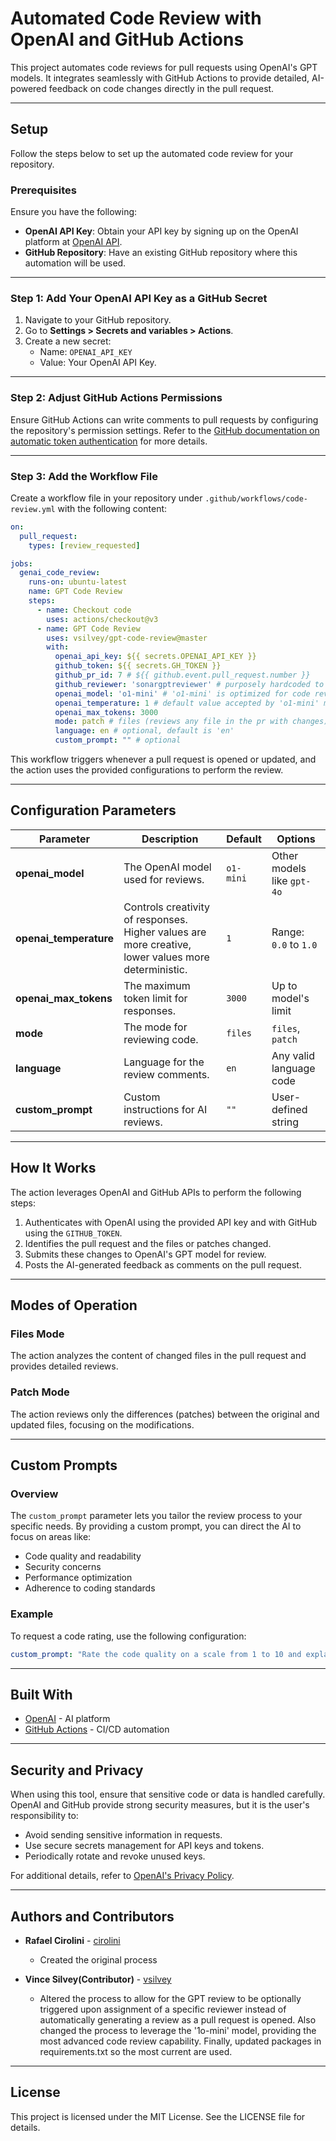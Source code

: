 
# Automated Code Review with OpenAI and GitHub Actions

This project automates code reviews for pull requests using OpenAI's GPT models. It integrates seamlessly with GitHub Actions to provide detailed, AI-powered feedback on code changes directly in the pull request.

---

## Setup

Follow the steps below to set up the automated code review for your repository.

### Prerequisites

Ensure you have the following:

- **OpenAI API Key**: Obtain your API key by signing up on the OpenAI platform at [OpenAI API](https://openai.com/api/).
- **GitHub Repository**: Have an existing GitHub repository where this automation will be used.

---

### Step 1: Add Your OpenAI API Key as a GitHub Secret

1. Navigate to your GitHub repository.
2. Go to **Settings > Secrets and variables > Actions**.
3. Create a new secret:
   - Name: `OPENAI_API_KEY`
   - Value: Your OpenAI API Key.

---

### Step 2: Adjust GitHub Actions Permissions

Ensure GitHub Actions can write comments to pull requests by configuring the repository's permission settings. Refer to the [GitHub documentation on automatic token authentication](https://docs.github.com/en/actions/security-guides/automatic-token-authentication#modifying-the-permissions-for-the-github_token) for more details.

---

### Step 3: Add the Workflow File

Create a workflow file in your repository under `.github/workflows/code-review.yml` with the following content:

```yaml
on:
  pull_request:
    types: [review_requested]

jobs:
  genai_code_review:
    runs-on: ubuntu-latest
    name: GPT Code Review
    steps:
      - name: Checkout code
        uses: actions/checkout@v3
      - name: GPT Code Review
        uses: vsilvey/gpt-code-review@master
        with:
          openai_api_key: ${{ secrets.OPENAI_API_KEY }}
          github_token: ${{ secrets.GH_TOKEN }}
          github_pr_id: 7 # ${{ github.event.pull_request.number }}
          github_reviewer: 'sonargptreviewer' # purposely hardcoded to trigger review when this reviewer is assigned
          openai_model: 'o1-mini' # 'o1-mini' is optimized for code reviews
          openai_temperature: 1 # default value accepted by 'o1-mini' model
          openai_max_tokens: 3000
          mode: patch # files (reviews any file in the pr with changes) or patch(reviews only the file changes)
          language: en # optional, default is 'en'
          custom_prompt: "" # optional
```

This workflow triggers whenever a pull request is opened or updated, and the action uses the provided configurations to perform the review.

---

## Configuration Parameters

| Parameter            | Description                                                                                   | Default          | Options                    |
|----------------------|-----------------------------------------------------------------------------------------------|------------------|----------------------------|
| **openai_model**     | The OpenAI model used for reviews.                                                            | `o1-mini`         | Other models like `gpt-4o` |
| **openai_temperature** | Controls creativity of responses. Higher values are more creative, lower values more deterministic. | `1`            | Range: `0.0` to `1.0`      |
| **openai_max_tokens** | The maximum token limit for responses.                                                       | `3000`           | Up to model's limit        |
| **mode**             | The mode for reviewing code.                                                                 | `files`          | `files`, `patch`           |
| **language**         | Language for the review comments.                                                            | `en`             | Any valid language code    |
| **custom_prompt**    | Custom instructions for AI reviews.                                                          | `""`             | User-defined string        |

---

## How It Works

The action leverages OpenAI and GitHub APIs to perform the following steps:

1. Authenticates with OpenAI using the provided API key and with GitHub using the `GITHUB_TOKEN`.
2. Identifies the pull request and the files or patches changed.
3. Submits these changes to OpenAI's GPT model for review.
4. Posts the AI-generated feedback as comments on the pull request.

---

## Modes of Operation

### **Files Mode**
The action analyzes the content of changed files in the pull request and provides detailed reviews.

### **Patch Mode**
The action reviews only the differences (patches) between the original and updated files, focusing on the modifications.

---

## Custom Prompts

### Overview
The `custom_prompt` parameter lets you tailor the review process to your specific needs. By providing a custom prompt, you can direct the AI to focus on areas like:

- Code quality and readability
- Security concerns
- Performance optimization
- Adherence to coding standards

### Example
To request a code rating, use the following configuration:

```yaml
custom_prompt: "Rate the code quality on a scale from 1 to 10 and explain the rating."
```

---

## Built With

- [OpenAI](https://openai.com/) - AI platform
- [GitHub Actions](https://github.com/features/actions) - CI/CD automation

---

## Security and Privacy

When using this tool, ensure that sensitive code or data is handled carefully. OpenAI and GitHub provide strong security measures, but it is the user's responsibility to:

- Avoid sending sensitive information in requests.
- Use secure secrets management for API keys and tokens.
- Periodically rotate and revoke unused keys.

For additional details, refer to [OpenAI's Privacy Policy](https://openai.com/privacy/).

---

## Authors and Contributors

- **Rafael Cirolini** - [cirolini](https://github.com/cirolini)
    - Created the original process
    
- **Vince Silvey(Contributor)** - [vsilvey](https://github.com/vsilvey)
    - Altered the process to allow for the GPT review to be optionally triggered upon assignment of a specific reviewer instead of automatically generating a review as a pull request is opened. Also changed the process to leverage the '1o-mini' model, providing the most advanced code review capability. Finally, updated packages in requirements.txt so the most current are used.

---

## License

This project is licensed under the MIT License. See the LICENSE file for details.
